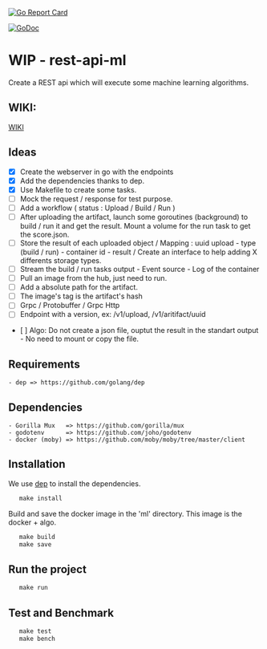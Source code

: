 [![Go Report Card](https://goreportcard.com/badge/github.com/scristofari/rest-api-ml)](https://goreportcard.com/report/github.com/scristofari/rest-api-ml)

[![GoDoc](https://godoc.org/github.com/scristofari/rest-api-ml/box?status.svg)](https://godoc.org/github.com/scristofari/rest-api-ml/box)



# WIP - rest-api-ml

Create a REST api which will execute some machine learning algorithms.

## WIKI:
   [WIKI](https://github.com/scristofari/rest-api-ml/wiki)

## Ideas

- [x] Create the webserver in go with the endpoints
- [x] Add the dependencies thanks to dep.
- [x] Use Makefile to create some tasks.
- [ ] Mock the request / response for test purpose.
- [ ] Add a workflow ( status : Upload / Build / Run )
- [ ] After uploading the artifact, launch some goroutines (background) to build / run it and get the result. Mount a volume for the run task to get the score.json.
- [ ] Store the result of each uploaded object / Mapping : uuid upload - type (build / run) - container id - result / Create an interface to help adding X differents storage types.
- [ ] Stream the build / run tasks output - Event source - Log of the container
- [ ] Pull an image from the hub, just need to run.
- [ ] Add a absolute path for the artifact.  
- [ ] The image's tag is the artifact's hash
- [ ] Grpc / Protobuffer / Grpc Http
- [ ] Endpoint with a version, ex: /v1/upload, /v1/aritifact/uuid
- [ ] Algo: Do not create a json file, ouptut the result in the standart output - No need to mount or copy the file.


## Requirements

    - dep => https://github.com/golang/dep

## Dependencies

    - Gorilla Mux   => https://github.com/gorilla/mux
    - godotenv      => https://github.com/joho/godotenv
    - docker (moby) => https://github.com/moby/moby/tree/master/client

## Installation

We use [dep](https://github.com/golang/dep) to install the dependencies.

 ```Makefile
    make install
 ```

Build and save the docker image in the 'ml' directory.
This image is the docker + algo.

 ```Makefile
    make build
    make save
 ```


## Run the project

 ```Makefile
    make run
 ```

## Test and Benchmark

 ```Makefile
    make test
    make bench
```

